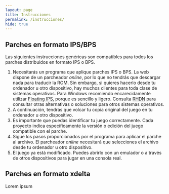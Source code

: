 ```yaml
---
layout: page
title: Instrucciones
permalink: /instrucciones/
hide: true
---
```

## Parches en formato IPS/BPS
Las siguientes instrucciones genéricas son compatibles para todos los parches distribuidos en formato IPS o BPS.

1. Necesitarás un programa que aplique parches IPS o BPS. La web dispone de un parcheador *online*, por lo que no tendrás que descargar nada para traducir la ROM. Sin embargo, si quieres hacerlo desde tu ordenador u otro dispositivo, hay muchos clientes para toda clase de sistemas operativos. Para Windows recomiendo encarecidamente utilizar [Floating IPS](http://www.romhacking.net/utilities/1040/), porque es sencillo y ligero. Consulta [RHDN](http://www.romhacking.net/?page=utilities&category=2&platform=&game=&author=&os=&level=&perpage=20&title=&desc=&utilsearch=Go) para consultar otras alternativas o soluciones para otros sistemas operativos.
2. A continuación, tendrás que volcar tu copia original del juego en tu ordenador u otro dispositivo. 
3. Es importante que puedas identificar tu juego correctamente. Cada proyecto indica específicamente la versión o edición del juego compatible con el parche.
4. Sigue los pasos proporcionados por el programa para aplicar el parche al archivo. El parcheador *online* necesitará que selecciones el archivo desde tu ordenador u otro dispositivo.
5. El juego ya está modificado. Puedes abrirlo con un emulador o a través de otros dispositivos para jugar en una consola real.

## Parches en formato xdelta
Lorem ipsum